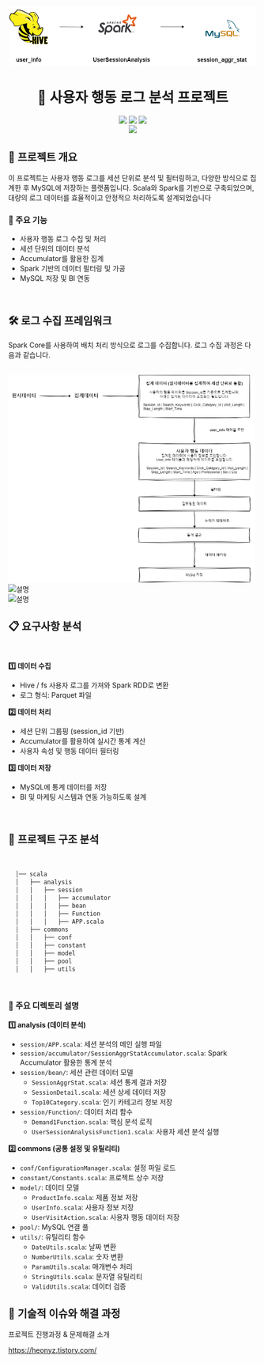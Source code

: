 <div align="center">

<!-- logo -->
<img src="images/사용자행동분석_로그수집프로세스.png" alt="설명" style="width: 500px; height: auto;">

# 📌 사용자 행동 로그 분석 프로젝트

[<img src="https://img.shields.io/badge/-readme.md-important?style=flat&logo=google-chrome&logoColor=white" />]() [<img src="https://img.shields.io/badge/-tech blog-blue?style=flat&logo=google-chrome&logoColor=white" />]() [<img src="https://img.shields.io/badge/release-v0.0.0-yellow?style=flat&logo=google-chrome&logoColor=white" />]() 
<br/> [<img src="https://img.shields.io/badge/프로젝트 기간-2022.12.10~2022.12.19-green?style=flat&logo=&logoColor=white" />]()
</div> 

## 📜 프로젝트 개요
이 프로젝트는 사용자 행동 로그를 세션 단위로 분석 및 필터링하고, 다양한 방식으로 집계한 후 MySQL에 저장하는 플랫폼입니다. Scala와 Spark를 기반으로 구축되었으며, 대량의 로그 데이터를 효율적이고 안정적으 처리하도록 설계되었습니다

### **📌 주요 기능**

- 사용자 행동 로그 수집 및 처리
- 세션 단위의 데이터 분석
- Accumulator를 활용한 집계
- Spark 기반의 데이터 필터링 및 가공
- MySQL 저장 및 BI 연동

<br />


## 🛠️ 로그 수집 프레임워크
Spark Core를 사용하여 배치 처리 방식으로 로그를 수집합니다. 로그 수집 과정은 다음과 같습니다.

<br />

<img src="images/운영과정.png" alt="설명" style="width: 500px; height: auto;">

<br />

<img src="images/spark-history.png" alt="설명">

<br />

<img src="images/상세.png" alt="설명" style="width: 500px; height: auto;">

<br />


## 📋 요구사항 분석

<br />

**1️⃣ 데이터 수집**

- Hive / fs 사용자 로그를 가져와 Spark RDD로 변환
- 로그 형식: Parquet 파일

**2️⃣ 데이터 처리**

- 세션 단위 그룹핑 (session_id 기반)
- Accumulator를 활용하여 실시간 통계 계산
- 사용자 속성 및 행동 데이터 필터링

**3️⃣ 데이터 저장**

- MySQL에 통계 데이터를 저장
- BI 및 마케팅 시스템과 연동 가능하도록 설계

<br />


## 📂 프로젝트 구조 분석
<br />

      │── scala
      │   ├── analysis
      │   │   ├── session
      │   │   │   ├── accumulator
      │   │   │   ├── bean
      │   │   │   ├── Function
      │   │   │   ├── APP.scala
      │   ├── commons
      │   │   ├── conf
      │   │   ├── constant
      │   │   ├── model
      │   │   ├── pool
      │   │   ├── utils




<br />

### **📁 주요 디렉토리 설명**

**1️⃣ analysis (데이터 분석)**

- `session/APP.scala`: 세션 분석의 메인 실행 파일
- `session/accumulator/SessionAggrStatAccumulator.scala`: Spark Accumulator 활용한 통계 분석
- `session/bean/`: 세션 관련 데이터 모델
    - `SessionAggrStat.scala`: 세션 통계 결과 저장
    - `SessionDetail.scala`: 세션 상세 데이터 저장
    - `Top10Category.scala`: 인기 카테고리 정보 저장
- `session/Function/`: 데이터 처리 함수
    - `Demand1Function.scala`: 핵심 분석 로직
    - `UserSessionAnalysisFunction1.scala`: 사용자 세션 분석 실행

**2️⃣ commons (공통 설정 및 유틸리티)**

- `conf/ConfigurationManager.scala`: 설정 파일 로드
- `constant/Constants.scala`: 프로젝트 상수 저장
- `model/`: 데이터 모델
    - `ProductInfo.scala`: 제품 정보 저장
    - `UserInfo.scala`: 사용자 정보 저장
    - `UserVisitAction.scala`: 사용자 행동 데이터 저장
- `pool/`: MySQL 연결 풀
- `utils/`: 유틸리티 함수
    - `DateUtils.scala`: 날짜 변환
    - `NumberUtils.scala`: 숫자 변환
    - `ParamUtils.scala`: 매개변수 처리
    - `StringUtils.scala`: 문자열 유틸리티
    - `ValidUtils.scala`: 데이터 검증
 
## 🤔 기술적 이슈와 해결 과정

프로젝트 진행과정 & 문제해결 소개

https://heonyz.tistory.com/


<br />
